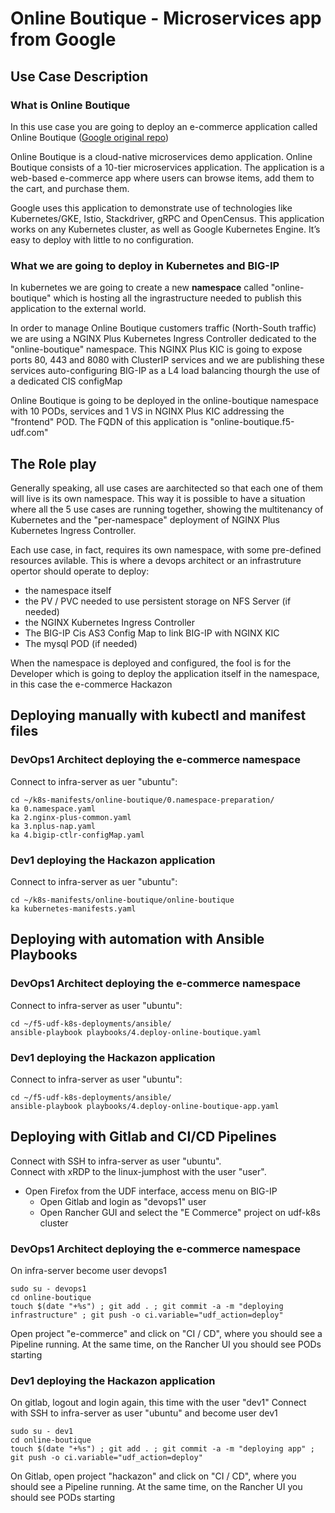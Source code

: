 # Online Boutique - Microservices app from Google

## Use Case Description
### What is Online Boutique
In this use case you are going to deploy an e-commerce application called Online Boutique ([Google original repo](https://github.com/GoogleCloudPlatform/microservices-demo))

Online Boutique is a cloud-native microservices demo application. Online Boutique consists of a 10-tier microservices application. The application is a web-based e-commerce app where users can browse items, add them to the cart, and purchase them.

Google uses this application to demonstrate use of technologies like Kubernetes/GKE, Istio, Stackdriver, gRPC and OpenCensus. This application works on any Kubernetes cluster, as well as Google Kubernetes Engine. It’s easy to deploy with little to no configuration.

### What we are going to deploy in Kubernetes and BIG-IP
In kubernetes we are going to create a new **namespace** called "online-boutique" which is hosting all the ingrastructure needed to publish this application to the external world. 

In order to manage Online Boutique customers traffic (North-South traffic) we are using a  NGINX Plus Kubernetes Ingress Controller dedicated to the "online-boutique" namespace. This NGINX Plus KIC is going to expose ports 80, 443 and 8080 with ClusterIP services and we are publishing these services auto-configuring BIG-IP as a L4 load balancing thourgh the use of a dedicated CIS configMap 

Online Boutique is going to be deployed in the online-boutique namespace with 10 PODs, services and 1 VS in NGINX Plus KIC addressing the "frontend" POD. The FQDN of this application is "online-boutique.f5-udf.com"

## The Role play
Generally speaking, all use cases are aarchitected so that each one of them will live is its own namespace. This way it is possible to have a situation where all the 5 use cases are running together, showing the multitenancy of Kubernetes and the "per-namespace" deployment of NGINX Plus Kubernetes Ingress Controller. 

Each use case, in fact, requires its own namespace, with some pre-defined resources avilable. This is where a devops architect or an infrastruture opertor should operate to deploy:

- the namespace itself
- the PV / PVC needed to use persistent storage on NFS Server (if needed)
- the NGINX Kubernetes Ingress Controller
- The BIG-IP Cis AS3 Config Map to link BIG-IP with NGINX KIC
- The mysql POD (if needed)

When the namespace is deployed and configured, the fool is for the Developer which is going to deploy the application itself in the namespace, in this case the e-commerce Hackazon

## Deploying manually with kubectl and manifest files

### DevOps1 Architect deploying the e-commerce namespace
Connect to infra-server as uer "ubuntu":

```
cd ~/k8s-manifests/online-boutique/0.namespace-preparation/
ka 0.namespace.yaml
ka 2.nginx-plus-common.yaml
ka 3.nplus-nap.yaml
ka 4.bigip-ctlr-configMap.yaml
```

### Dev1 deploying the Hackazon application
Connect to infra-server as uer "ubuntu":

```
cd ~/k8s-manifests/online-boutique/online-boutique
ka kubernetes-manifests.yaml
```

## Deploying with automation with Ansible Playbooks

### DevOps1 Architect deploying the e-commerce namespace
Connect to infra-server as user "ubuntu":

```
cd ~/f5-udf-k8s-deployments/ansible/
ansible-playbook playbooks/4.deploy-online-boutique.yaml
```

### Dev1 deploying the Hackazon application
Connect to infra-server as user "ubuntu":

```
cd ~/f5-udf-k8s-deployments/ansible/
ansible-playbook playbooks/4.deploy-online-boutique-app.yaml
```

## Deploying with Gitlab and CI/CD Pipelines
Connect with SSH to infra-server as user "ubuntu".  
Connect with xRDP to the linux-jumphost with the user "user".  

- Open Firefox from the UDF interface, access menu on BIG-IP
  - Open Gitlab and login as "devops1" user
  - Open Rancher GUI and select the "E Commerce" project on udf-k8s cluster

### DevOps1 Architect deploying the e-commerce namespace
On infra-server become user devops1

```
sudo su - devops1
cd online-boutique
touch $(date "+%s") ; git add . ; git commit -a -m "deploying infrastructure" ; git push -o ci.variable="udf_action=deploy"
```

Open project "e-commerce" and click on "CI / CD", where you should see a Pipeline running. At the same time, on the Rancher UI you should see PODs starting

### Dev1 deploying the Hackazon application
On gitlab, logout and login again, this time with the user "dev1"
Connect with SSH to infra-server as user "ubuntu" and become user dev1

```
sudo su - dev1
cd online-boutique
touch $(date "+%s") ; git add . ; git commit -a -m "deploying app" ; git push -o ci.variable="udf_action=deploy"
```

On Gitlab, open project "hackazon" and click on "CI / CD", where you should see a Pipeline running. At the same time, on the Rancher UI you should see PODs starting
